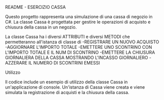 
README - ESERCIZIO CASSA

Questo progetto rappresenta una simulazione di una cassa di negozio in C#.
La classe Cassa è progettata per gestire le operazioni di acquisto e chiusura della cassa in un negozio.

La classe Cassa ha i diversi ATTRIBUTI e diversi METODI che permetteranno all'istanza di classe di 
-REGISTRARE UN NUOVO ACQUISTO
-AGGIORNARE L'IMPORTO TOTALE 
-EMETTERE UNO SCONTRINO CON L'IMPORTO TOTALE E IL NUM DI SCONTRINO
-EMETTERE LA CHIUSURA GIORNALIERA DELLA CASSA MOSTRANDO L'INCASSO GIORNALIERO
-AZZERARE IL NUMERO DI SCONTRINI EMESSI


Utilizzo

Il codice include un esempio di utilizzo della classe Cassa in un'applicazione di console. 
Un'istanza di Cassa viene creata e viene simulata la registrazione di acquisti e la chiusura della cassa.
